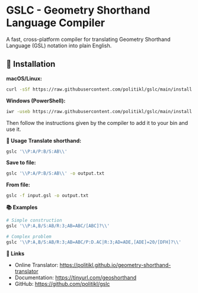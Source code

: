 # GSLC - Geometry Shorthand Language Compiler

A fast, cross-platform compiler for translating Geometry Shorthand Language (GSL) notation into plain English.

## 🚀 Installation

**macOS/Linux:**
```bash
curl -sSf https://raw.githubusercontent.com/politikl/gslc/main/install.sh | sh
```
**Windows (PowerShell):**
```bash
iwr -useb https://raw.githubusercontent.com/politikl/gslc/main/install.ps1 | iex
```
Then follow the instructions given by the compiler to add it to your bin and use it.

**📖 Usage**
**Translate shorthand:**
```bash
gslc '\\P:A/P:B/S:AB\\'
```
**Save to file:**
```bash
gslc '\\P:A/P:B/S:AB\\' -o output.txt
```
**From file:**
```bash
gslc -f input.gsl -o output.txt
```
**📚 Examples**
```bash
# Simple construction
gslc '\\P:A,B/S:AB/R:3;AB=ABC/[ABC]?\\'

# Complex problem
gslc '\\P:A,B/S:AB/R:3;AB=ABC/P:D.AC|R:3;AD=ADE,[ADE]=20/[DFH]?\\'
```
**🔗 Links**
* Online Translator: https://politikl.github.io/geometry-shorthand-translator
* Documentation: https://tinyurl.com/geoshorthand
* GitHub: https://github.com/politikl/gslc


